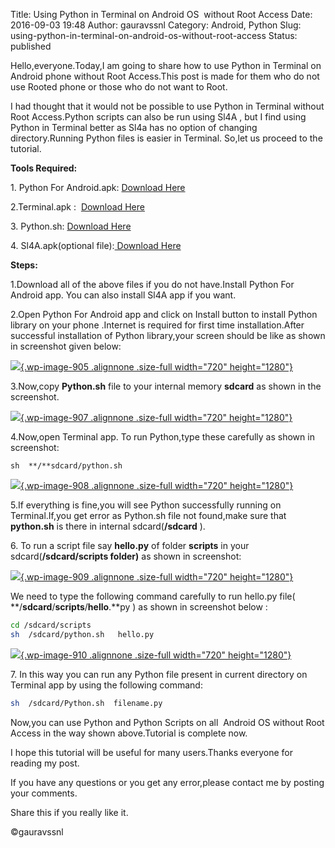 Title: Using Python in Terminal on Android OS  without Root Access
Date: 2016-09-03 19:48
Author: gauravssnl
Category: Android, Python
Slug: using-python-in-terminal-on-android-os-without-root-access
Status: published

Hello,everyone.Today,I am going to share how to use Python in Terminal on Android phone without Root Access.This post is made for them who do not use Rooted phone or those who do not want to Root.

I had thought that it would not be possible to use Python in Terminal without Root Access.Python scripts can also be run using Sl4A , but I find using Python in Terminal better as Sl4a has no option of changing directory.Running Python files is easier in Terminal. So,let us proceed to the tutorial.

**Tools Required:**

1\. Python For Android.apk: [Download Here](http://upfile.mobi/bMOYKSKTeaq)

2.Terminal.apk :  [Download Here](http://upfile.mobi/aDy0JAy4SOc)

3\. Python.sh: [Download Here](http://upfile.mobi/JViKQsoVoo7)

4\. Sl4A.apk(optional file):[ Download Here](http://upfile.mobi/1OyKFOLxHe3) 

**Steps:**

1.Download all of the above files if you do not have.Install Python For Android app. You can also install Sl4A app if you want.

2.Open Python For Android app and click on Install button to install Python library on your phone .Internet is required for first time installation.After successful installation of Python library,your screen should be like as shown in screenshot given below:

[![](http://gauravssnl.files.wordpress.com/2016/09/screenshot_2016-09-03-19-28-48.png){.wp-image-905 .alignnone .size-full width="720" height="1280"}](http://gauravssnl.files.wordpress.com/2016/09/screenshot_2016-09-03-19-28-48.png)

3.Now,copy **Python.sh** file to your internal memory **sdcard** as shown in the screenshot.

[![](http://gauravssnl.files.wordpress.com/2016/09/screenshot_2016-09-03-14-09-17.png){.wp-image-907 .alignnone .size-full width="720" height="1280"}](http://gauravssnl.files.wordpress.com/2016/09/screenshot_2016-09-03-14-09-17.png)

4.Now,open Terminal app. To run Python,type these carefully as shown in screenshot:

`sh  **/**sdcard/python.sh `

[![](http://gauravssnl.files.wordpress.com/2016/09/screenshot_2016-09-04-00-55-46.png){.wp-image-908 .alignnone .size-full width="720" height="1280"}](http://gauravssnl.files.wordpress.com/2016/09/screenshot_2016-09-04-00-55-46.png)

5.If everything is fine,you will see Python successfully running on Terminal.If,you get error as Python.sh file not found,make sure that **python.sh** is there in internal sdcard(**/sdcard** ).

6\. To run a script file say **hello.py** of folder **scripts** in your sdcard(**/sdcard/scripts folder)** as shown in screenshot:

[![](http://gauravssnl.files.wordpress.com/2016/09/screenshot_2016-09-03-14-41-351.png){.wp-image-909 .alignnone .size-full width="720" height="1280"}](http://gauravssnl.files.wordpress.com/2016/09/screenshot_2016-09-03-14-41-351.png)

We need to type the following command carefully to run hello.py file( **/**sdcard**/**scripts**/**hello**.**py ) as shown in screenshot below :

```bash
cd /sdcard/scripts
sh  /sdcard/python.sh   hello.py
```
[![](http://gauravssnl.files.wordpress.com/2016/09/screenshot_2016-09-03-14-41-07.png){.wp-image-910 .alignnone .size-full width="720" height="1280"}](http://gauravssnl.files.wordpress.com/2016/09/screenshot_2016-09-03-14-41-07.png)

7\. In this way you can run any Python file present in current directory on Terminal app by using the following command:

```bash
sh  /sdcard/Python.sh  filename.py
```
Now,you can use Python and Python Scripts on all  Android OS without Root Access in the way shown above.Tutorial is complete now.

I hope this tutorial will be useful for many users.Thanks everyone for reading my post.

If you have any questions or you get any error,please contact me by posting your comments.

Share this if you really like it.

©gauravssnl
